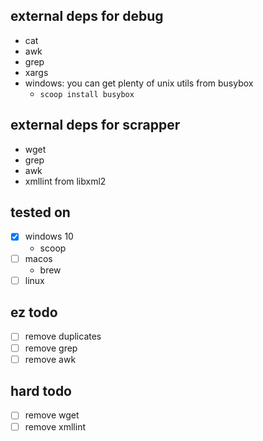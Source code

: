 ## external deps for debug
- cat
- awk
- grep
- xargs
- windows: you can get plenty of unix utils from busybox
    - `scoop install busybox`

## external deps for scrapper
- wget
- grep
- awk
- xmllint from libxml2

## tested on
- [x] windows 10
    - scoop
- [ ] macos
    - brew
- [ ] linux

## ez todo
- [ ] remove duplicates
- [ ] remove grep
- [ ] remove awk

## hard todo
- [ ] remove wget
- [ ] remove xmllint